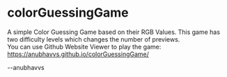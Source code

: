 # colorGuessingGame

A simple Color Guessing Game based on their RGB Values. This game has two difficulty levels which changes the number of previews.<br />
You  can use Github Website Viewer to play the game: https://anubhavvs.github.io/colorGuessingGame/<br />

--anubhavvs
